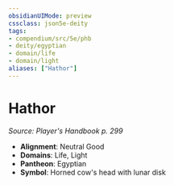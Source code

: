 ```yaml
---
obsidianUIMode: preview
cssclass: json5e-deity
tags:
- compendium/src/5e/phb
- deity/egyptian
- domain/life
- domain/light
aliases: ["Hathor"]
---
```

# Hathor
*Source: Player's Handbook p. 299* 

- **Alignment**: Neutral Good
- **Domains**: Life, Light
- **Pantheon**: Egyptian
- **Symbol**: Horned cow's head with lunar disk